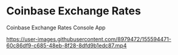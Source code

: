 # Coinbase Exchange Rates
Coinbase Exchange Rates Console App

https://user-images.githubusercontent.com/8979472/155594471-60c86df9-c685-48eb-8f28-8dfd9b1edc87.mp4
